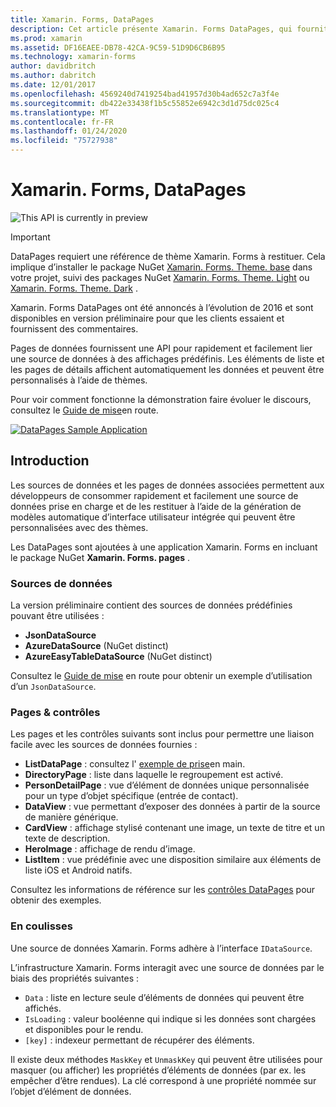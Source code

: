 ```yaml
---
title: Xamarin. Forms, DataPages
description: Cet article présente Xamarin. Forms DataPages, qui fournit une API pour lier rapidement et facilement une source de données à des affichages prédéfinis.
ms.prod: xamarin
ms.assetid: DF16EAEE-DB78-42CA-9C59-51D9D6CB6B95
ms.technology: xamarin-forms
author: davidbritch
ms.author: dabritch
ms.date: 12/01/2017
ms.openlocfilehash: 4569240d7419254bad41957d30b4ad652c7a3f4e
ms.sourcegitcommit: db422e33438f1b5c55852e6942c3d1d75dc025c4
ms.translationtype: MT
ms.contentlocale: fr-FR
ms.lasthandoff: 01/24/2020
ms.locfileid: "75727938"
---
```

# <a name="xamarinforms-datapages"></a>Xamarin. Forms, DataPages

![](~/media/shared/preview.png "This API is currently in preview")

> [!IMPORTANT]
> DataPages requiert une référence de thème Xamarin. Forms à restituer. Cela implique d’installer le package NuGet [Xamarin. Forms. Theme. base](https://www.nuget.org/packages/Xamarin.Forms.Theme.Base/) dans votre projet, suivi des packages NuGet [Xamarin. Forms. Theme. Light](https://www.nuget.org/packages/Xamarin.Forms.Theme.Light/) ou [Xamarin. Forms. Theme. Dark](https://www.nuget.org/packages/Xamarin.Forms.Theme.Dark/) .

Xamarin. Forms DataPages ont été annoncés à l’évolution de 2016 et sont disponibles en version préliminaire pour que les clients essaient et fournissent des commentaires.

Pages de données fournissent une API pour rapidement et facilement lier une source de données à des affichages prédéfinis. Les éléments de liste et les pages de détails affichent automatiquement les données et peuvent être personnalisés à l’aide de thèmes.

Pour voir comment fonctionne la démonstration faire évoluer le discours, consultez le [Guide de mise](get-started.md)en route.

[![](images/demo-sml.png "DataPages Sample Application")](images/demo.png#lightbox "DataPages Sample Application")

## <a name="introduction"></a>Introduction

Les sources de données et les pages de données associées permettent aux développeurs de consommer rapidement et facilement une source de données prise en charge et de les restituer à l’aide de la génération de modèles automatique d’interface utilisateur intégrée qui peuvent être personnalisées avec des thèmes.

Les DataPages sont ajoutées à une application Xamarin. Forms en incluant le package NuGet **Xamarin. Forms. pages** .

### <a name="data-sources"></a>Sources de données

La version préliminaire contient des sources de données prédéfinies pouvant être utilisées :

* **JsonDataSource**
* **AzureDataSource** (NuGet distinct)
* **AzureEasyTableDataSource** (NuGet distinct)

Consultez le [Guide de mise](get-started.md) en route pour obtenir un exemple d’utilisation d’un `JsonDataSource`.

### <a name="pages--controls"></a>Pages & contrôles

Les pages et les contrôles suivants sont inclus pour permettre une liaison facile avec les sources de données fournies :

* **ListDataPage** : consultez l' [exemple de prise](get-started.md)en main.
* **DirectoryPage** : liste dans laquelle le regroupement est activé.
* **PersonDetailPage** : vue d’élément de données unique personnalisée pour un type d’objet spécifique (entrée de contact).
* **DataView** : vue permettant d’exposer des données à partir de la source de manière générique.
* **CardView** : affichage stylisé contenant une image, un texte de titre et un texte de description.
* **HeroImage** : affichage de rendu d’image.
* **ListItem** : vue prédéfinie avec une disposition similaire aux éléments de liste iOS et Android natifs.

Consultez les informations de référence sur les [contrôles DataPages](controls.md) pour obtenir des exemples.

### <a name="under-the-hood"></a>En coulisses

Une source de données Xamarin. Forms adhère à l’interface `IDataSource`.

L’infrastructure Xamarin. Forms interagit avec une source de données par le biais des propriétés suivantes :

* `Data` : liste en lecture seule d’éléments de données qui peuvent être affichés.
* `IsLoading` : valeur booléenne qui indique si les données sont chargées et disponibles pour le rendu.
* `[key]` : indexeur permettant de récupérer des éléments.

Il existe deux méthodes `MaskKey` et `UnmaskKey` qui peuvent être utilisées pour masquer (ou afficher) les propriétés d’éléments de données (par ex. les empêcher d’être rendues).
La clé correspond à une propriété nommée sur l’objet d’élément de données.

